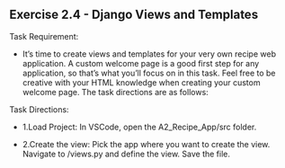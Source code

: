## Exercise 2.4 - Django Views and Templates

Task Requirement: 
  - It’s time to create views and templates for your very own recipe web application. A custom welcome page is a good first step for any application, so that’s what you’ll focus on in this task. Feel free to be creative with your HTML knowledge when creating your custom welcome page. The task directions are as follows:

Task Directions: 

  - 1.Load Project: In VSCode, open the A2_Recipe_App/src folder.

  - 2.Create the view: Pick the app where you want to create the view. Navigate to <app>/views.py and define the view. Save the file.